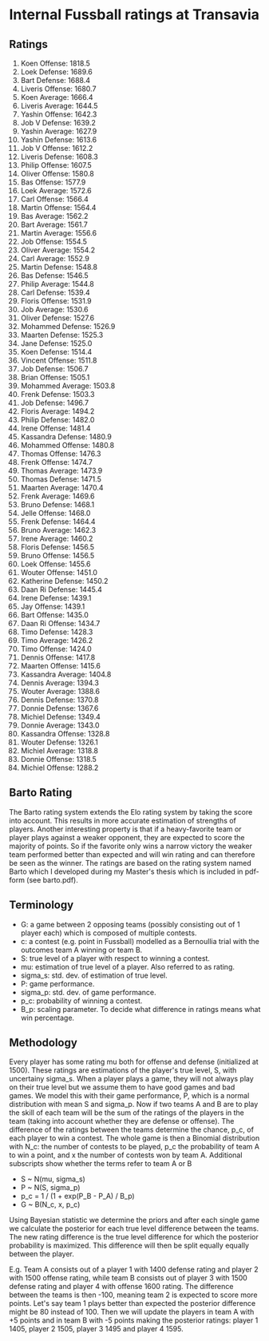 # Internal Fussball ratings at Transavia
## Ratings
1. Koen Offense: 1818.5 
2. Loek Defense: 1689.6 
3. Bart Defense: 1688.4 
4. Liveris Offense: 1680.7 
5. Koen Average: 1666.4 
6. Liveris Average: 1644.5 
7. Yashin Offense: 1642.3 
8. Job V Defense: 1639.2 
9. Yashin Average: 1627.9 
10. Yashin Defense: 1613.6 
11. Job V Offense: 1612.2 
12. Liveris Defense: 1608.3 
13. Philip Offense: 1607.5 
14. Oliver Offense: 1580.8 
15. Bas Offense: 1577.9 
16. Loek Average: 1572.6 
17. Carl Offense: 1566.4 
18. Martin Offense: 1564.4 
19. Bas Average: 1562.2 
20. Bart Average: 1561.7 
21. Martin Average: 1556.6 
22. Job Offense: 1554.5 
23. Oliver Average: 1554.2 
24. Carl Average: 1552.9 
25. Martin Defense: 1548.8 
26. Bas Defense: 1546.5 
27. Philip Average: 1544.8 
28. Carl Defense: 1539.4 
29. Floris Offense: 1531.9 
30. Job Average: 1530.6 
31. Oliver Defense: 1527.6 
32. Mohammed Defense: 1526.9 
33. Maarten Defense: 1525.3 
34. Jane Defense: 1525.0 
35. Koen Defense: 1514.4 
36. Vincent Offense: 1511.8 
37. Job Defense: 1506.7 
38. Brian Offense: 1505.1 
39. Mohammed Average: 1503.8 
40. Frenk  Defense: 1503.3 
41. Job  Defense: 1496.7 
42. Floris Average: 1494.2 
43. Philip Defense: 1482.0 
44. Irene Offense: 1481.4 
45. Kassandra Defense: 1480.9 
46. Mohammed Offense: 1480.8 
47. Thomas Offense: 1476.3 
48. Frenk Offense: 1474.7 
49. Thomas Average: 1473.9 
50. Thomas Defense: 1471.5 
51. Maarten Average: 1470.4 
52. Frenk Average: 1469.6 
53. Bruno Defense: 1468.1 
54. Jelle Offense: 1468.0 
55. Frenk Defense: 1464.4 
56. Bruno Average: 1462.3 
57. Irene Average: 1460.2 
58. Floris Defense: 1456.5 
59. Bruno Offense: 1456.5 
60. Loek Offense: 1455.6 
61. Wouter Offense: 1451.0 
62. Katherine Defense: 1450.2 
63. Daan Ri Defense: 1445.4 
64. Irene Defense: 1439.1 
65. Jay Offense: 1439.1 
66. Bart Offense: 1435.0 
67. Daan Ri Offense: 1434.7 
68. Timo Defense: 1428.3 
69. Timo Average: 1426.2 
70. Timo Offense: 1424.0 
71. Dennis Offense: 1417.8 
72. Maarten Offense: 1415.6 
73. Kassandra Average: 1404.8 
74. Dennis Average: 1394.3 
75. Wouter Average: 1388.6 
76. Dennis Defense: 1370.8 
77. Donnie Defense: 1367.6 
78. Michiel Defense: 1349.4 
79. Donnie Average: 1343.0 
80. Kassandra Offense: 1328.8 
81. Wouter Defense: 1326.1 
82. Michiel Average: 1318.8 
83. Donnie Offense: 1318.5 
84. Michiel Offense: 1288.2 

## Barto Rating
The Barto rating system extends the Elo rating system by taking the score into account. This results in more accurate estimation of strengths of players. Another interesting property is that if a heavy-favorite team or player plays against a weaker opponent, they are expected to score the majority of points. So if the favorite only wins a narrow victory the weaker team performed better than expected and will win rating and can therefore be seen as the winner. The ratings are based on the rating system named Barto which I developed during my Master's thesis which is included in pdf-form (see barto.pdf).
## Terminology
- G: a game between 2 opposing teams (possibly consisting out of 1 player each) which is composed of multiple contests.
- c: a contest (e.g. point in Fussball) modelled as a Bernoullia trial with the outcomes team A winning or team B.
- S: true level of a player with respect to winning a contest.
- mu: estimation of true level of a player. Also referred to as rating.
- sigma_s: std. dev. of estimation of true level.
- P: game performance.
- sigma_p: std. dev. of game performance.
- p_c: probability of winning a contest.
- B_p: scaling parameter. To decide what difference in ratings means what win percentage.
## Methodology
Every player has some rating mu both for offense and defense (initialized at 1500). These ratings are estimations of the player's true level, S, with uncertainy sigma_s. When a player plays a game, they will not always play on their true level but we assume them to have good games and bad games. We model this with their game performance, P, which is a normal distribution with mean S and sigma_p. Now if two teams A and B are to play the skill of each team will be the sum of the ratings of the players in the team (taking into account whether they are defense or offense). The difference of the ratings between the teams determine the chance, p_c, of each player to win a contest. The whole game is then a Binomial distribution with N_c: the number of contests to be played, p_c the probability of team A to win a point, and x the number of contests won by team A. Additional subscripts show whether the terms refer to team A or B
- S ~ N(mu, sigma_s)
- P ~ N(S, sigma_p)
- p_c = 1 / (1 + exp(P_B - P_A) / B_p)
- G ~ B(N_c, x, p_c)

Using Bayesian statistic we determine the priors and after each single game we calculate the posterior for each true level difference between the teams. The new rating difference is the true level difference for which the posterior probability is maximized. This difference will then be split equally equally between the player. 

E.g. Team A consists out of a player 1 with 1400 defense rating and player 2 with 1500 offense rating, while team B consists out of player 3 with 1500 defense rating and player 4 with offense 1600 rating. The difference between the teams is then -100, meaning team 2 is expected to score more points. Let's say team 1 plays better than expected the posterior difference might be 80 instead of 100. Then we will update the players in team A with +5 points and in team B with -5 points making the posterior ratings: player 1 1405, player 2 1505, player 3 1495 and player 4 1595.